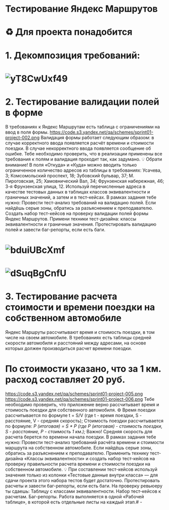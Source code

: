  # <a name="up" />Тестирование Яндекс Маршрутов
# ♻️ Для проекта понадобится
# 1. Декомпозиция требований:
# ![yT8CwUxf49](https://github.com/user-attachments/assets/18f6cacc-69a8-4526-ae49-1f0e7f4ee766)
																						
# 2. Тестирование валидации полей в форме
В требованиях к Яндекс Маршрутам есть таблица с ограничениями на ввод в поля формы. 
https://code.s3.yandex.net/qa/schemes/sprint01-project-002.png
Валидация формы работает следующим образом: в случае корректного ввода появляется расчёт времени и стоимости поездки. В случае некорректного ввода появляется сообщение об ошибке. 
Тебе необходимо проверить, что в реализации применены все требования к полям и валидация проходит так, как задумано.
💡 Обрати внимание! В поля «Откуда» и «Куда» можно вводить только ограниченное количество адресов из таблицы в требованиях: Усачева, 3; Комсомольский проспект, 18; Зубовский бульвар, 37; М. Пироговская, 25; Хамовнический Вал, 34; Фрунзенская набережная, 46; 3-я Фрунзенская улица, 12. 
Используй перечисленные адреса в качестве тестовых данных в таблицах классов эквивалентности и граничных значений, а затем и в тест-кейсах.
В рамках задания тебе нужно:
Провести тест-анализ требований на валидацию полей. Если найдёшь серые зоны, обратись за разъяснением к преподавателю.
Создать набор тест-кейсов на проверку валидации полей формы Яндекс Маршрутов. Примени техники тест-дизайна: классы эквивалентности и граничные значения.
Протестировать валидацию полей и завести баг-репорты, если есть баги.
# ![bduiUBcXmf](https://github.com/user-attachments/assets/44429dfa-0fa4-4471-8ecf-970b50fa855e)

# ![dSuqBgCnfU](https://github.com/user-attachments/assets/89bc330d-d5a1-4fb6-8c6e-4260ce26c867)


# 3. Тестирование расчета стоимости и времени поездки на собственном автомобиле
Яндекс Маршруты рассчитывают время и стоимость поездки, в том числе на своем автомобиле. В требованиях есть таблицы средней скорости автомобиля и расстояний между адресами, на основе которых должен производиться расчет времени поездки. 
# По стоимости указано, что за 1 км. расход составляет 20 руб.
https://code.s3.yandex.net/qa/schemes/sprint01-project-005.png
https://code.s3.yandex.net/qa/schemes/sprint01-project-006.png
Тебе необходимо проверить, что приложение верно рассчитывает время и стоимость поездки для собственного автомобиля.
⚙ Время поездки рассчитывается по формуле t = S/V (где t - время поездки, S - расстояние, V - средняя скорость);
Стоимость поездки рассчитывается по формуле: *Р (итоговая) = S * P (где Р (итоговая) - стоимость поездки, S - расстояние, Р - стоимость 1 км.);*
Важно! Средняя скорость для расчета берется по времени начала поездки.
В рамках задания тебе нужно:
Провести тест-анализ требований расчёта времени и стоимости маршрута на собственном автомобиле. Если найдёшь серые зоны, обратись за разъяснением к преподавателю.
Применить технику тест-дизайна «Классы эквивалентности» и создать набор тест-кейсов на проверку правильности расчета времени и стоимости поездки на собственном автомобиле.
💡 При составлении тест-кейсов используй значения только из колонки «Тестовые данные внутри класса» — для сдачи проекта этого набора тестов будет достаточно.
Протестировать расчеты и завести баг-репорты, если есть баги.
На проверку ревьюеру ты сдаешь: 
Таблицу с классами эквивалентности.
Набор тест-кейсов к расчетам.
Баг-репорты.
Работа выполняется в одной «Рабочей таблице», в которой есть отдельные листы на каждый этап.# -

